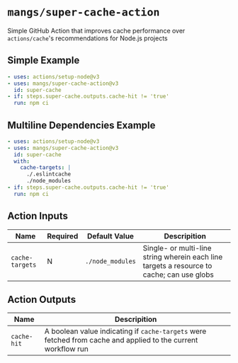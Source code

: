 # `mangs/super-cache-action`

Simple GitHub Action that improves cache performance over `actions/cache`'s recommendations for Node.js projects

## Simple Example

```yaml
- uses: actions/setup-node@v3
- uses: mangs/super-cache-action@v3
  id: super-cache
- if: steps.super-cache.outputs.cache-hit != 'true'
  run: npm ci
```

## Multiline Dependencies Example

```yaml
- uses: actions/setup-node@v3
- uses: mangs/super-cache-action@v3
  id: super-cache
  with:
    cache-targets: |
      ./.eslintcache
      ./node_modules
- if: steps.super-cache.outputs.cache-hit != 'true'
  run: npm ci
```

## Action Inputs

| Name            | Required | Default Value    | Descripition                                                                              |
| --------------- | -------- | ---------------- | ----------------------------------------------------------------------------------------- |
| `cache-targets` | N        | `./node_modules` | Single- or multi-line string wherein each line targets a resource to cache; can use globs |

## Action Outputs

| Name        | Descripition                                                                                                  |
| ----------- | ------------------------------------------------------------------------------------------------------------- |
| `cache-hit` | A boolean value indicating if `cache-targets` were fetched from cache and applied to the current workflow run |
